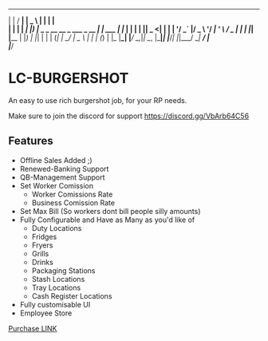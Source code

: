   _      _____      ____                                _           _   
 | |    / ____|    |  _ \                              | |         | |  
 | |   | |   ______| |_) |_   _ _ __ __ _  ___ _ __ ___| |__   ___ | |_ 
 | |   | |  |______|  _ <| | | | '__/ _` |/ _ \ '__/ __| '_ \ / _ \| __|
 | |___| |____     | |_) | |_| | | | (_| |  __/ |  \__ \ | | | (_) | |_ 
 |______\_____|    |____/ \__,_|_|  \__, |\___|_|  |___/_| |_|\___/ \__|
                                     __/ |                              
                                    |___/                               



# LC-BURGERSHOT

An easy to use rich burgershot job, for your RP needs.

Make sure to join the discord for support https://discord.gg/VbArb64C56


## Features

- Offline Sales Added ;)
- Renewed-Banking Support
- QB-Management Support
- Set Worker Comission
    - Worker Comissions Rate
    - Business Comission Rate
- Set Max Bill (So workers dont bill people silly amounts)
- Fully Configurable and Have as Many as you'd like of
    - Duty Locations
    - Fridges
    - Fryers
    - Grills
    - Drinks
    - Packaging Stations
    - Stash Locations
    - Tray Locations
    - Cash Register Locations
- Fully customisable UI
- Employee Store

[Purchase LINK](https://discord.gg/aP73p9U2nr)
